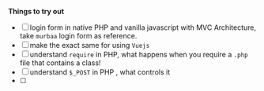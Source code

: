 **Things to try out**
- [ ] login form in native PHP and vanilla javascript with MVC Architecture, take `murbaa` login form as reference.
- [ ] make the exact same for using `Vuejs`
- [ ] understand `require` in PHP, what happens when you require a `.php` file that contains a class!
- [ ] understand `$_POST` in PHP , what controls it
- [ ]  
